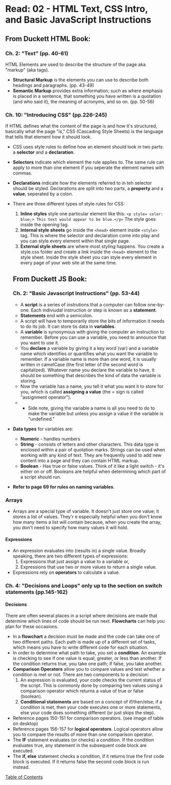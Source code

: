 # Read: 02 - HTML Text, CSS Intro, and Basic JavaScript Instructions

## From Duckett HTML Book:

### Ch. 2: "Text" (pp. 40-61)

HTML Elements are used to describe the structure of the page aka "markup" (aka tags). 
- **Structural Markup** is the elements you can use to describe both headings and paragraphs. (pp. 43-49)
- **Semantic Markup** provides extra information; such as where emphasis is placed in a sentence, that something you have written is a quotation (and who said it), the meaning of acronyms, and so on. (pp. 50-56)

### Ch. 10: "Introducing CSS" (pp.226-245)

If HTML defines what the content of the page is and how it's structured, basically what the page "is," CSS (Cascading Style Sheets) is the language that tells that element how it should look.
- CSS uses style rules to define how an element should look in two parts: a **selector** and a **declaration**. 
- **Selectors** indicate which element the rule applies to. The same rule can apply to more than one element if you seperate the element names with commas.
- **Declarations** indicate how the elements referred to in teh selector should be styled. Declarations are split into two parts, a **property** and a **value**, seperated by a colon. 
- There are three different types of style rules for CSS:
  1. **Inline styles** style one particular element like this: 
     ```<p style= color: blue;> This text would appear to be blue.</p>``` The style goes inside the opening tag.
  2. **Internal style sheets** go inside the ```<head>``` element inside ```<style>``` tag. This is where the selector and declaration come into play and you can style every element within that single page.
  3. **External style sheets** are where most styling happens. You create a style.css folder and create a link inside the ```<head>``` element to the style sheet. Inside the style sheet you can style every element in every page of your web site at the same time.

  ## From Duckett JS Book:

  ### Ch. 2: "Basic Javascript Instructions" (pp. 53-44)
  
  - A **script** is a series of instrutions that a computer can follow one-by-one. Each indiviudal instruction or step is known as a **statement**. 
  - **Statements** end with a semicolon. 
  - A script will have to temporarily store the bits of information it needs to do its job. It can store tis data in **variables**. 
  - A **variable** is synonymous with giving the computer an instruction to remember. Before you can use a variable, you need to announce that you want to use it. 
  - You **declare** a variable by giving it a key word (var) and a variable name which identifies or quantifies what you want the variable to remember. If a variable name is more than one word, it is usually written in camelCase (the first letter of the second word is capitalized). Whatever name you declare the variable to have, it should be something that describes the kind of data the variable is storing.
  - Now the variable has a name, you tell it what you want it to store for you, which is called **assigning a value** (the = sign is called "assignment operator"). 
  - - Side note, giving the variable a name is all you need to do to make the variable but unless you assign a value it the variable is "undefined."
- **Data types** for variables are:
    - **Numeric** - handles numbers
    - **String** - consists of letters and other characters. This data type is enclosed within a pair of quotation marks. Strings can be used when working with any kind of text. They are frequently used to add new content into a page and they can contain HTML markup.
    - **Boolean** - Has true or false values. Think of it like a light switch - it's either on or off. Booleans are helpful when determining which part of a script should run. 
- **Refer to page 69 for rules on naming variables**.
### **Arrays** 
- Arrays are a special type of variable. It doesn't just store one value; it stores a list of values. They'r e especially helpful when you don't know how many items a list will contain because, when you create the array, you don't need to specify how many values it will hold. 
#### Expressions
- An expression evaluates into (results in) a single value. Broadly speaking, there are two different types of expressions:
  1. Expressions that just assign a value to a variable or,
  2. Expressions that use two or more values to return a single value. 
- Expressions rely on **operators** to calculate a value. 

### Ch. 4: "Decisions and Loops" **only up to the section on switch statements** (pp.145-162)

#### Decisions
There are often several places in a script where decisions are made that determine which lines of code should be run next. **Flowcharts** can help you plan for these occasions.
- In a **flowchart** a decision must be made and the code can take one of two different paths. Each path is made up of a different set of tasks, which means you have to write different code for each situation.
- In order to determine what path to take, you set a **condition**. An example is checking to see if one value is equal, greater, or less than another. If the condition returns true, you take one path; if false, you take another.
- **Comparison Operators** allow you to compare values and test whether a condition is met or not. There are two components to a decision:
  1. An expression is evaluated, your code checks the current status of the script. This is commonly done by comparing two values using a comparison operator which returns a value of true or false (boolean). 
  2. **Conditional statements** are based on a concept of if/then/else; if a condition is met, then your code executes one or more statements, else your code does something different (or just skips the step).
- Reference pages 150-151 for comparison operators. (see image of table on desktop)
- Reference pages 156-157 for **logical operators**. Logical operators allow you to compare the results of more than one comparison operator. 
- The **IF** statement evaluates (or checks) a condition. If the condition evaluates true, any statement in the subsequent code block are executed. 
- The **if, else** statement checks a condition, if it returns true the first code block is executed. If it returns false the second code block is run instead.



[Table of Contents](README.md)